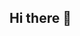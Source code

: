 ## Hi there 👋

<!--
**Anufriev33/Anufriev33** is a ✨ _special_ ✨ repository because its `README.md` (this file) appears on your GitHub profile.

[![trophy](https://github-profile-trophy.vercel.app/?Anufriev=ryo-ma)](https://github.com/ryo-ma/github-profile-trophy)
